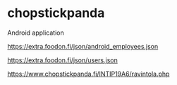 # chopstickpanda
Android application


https://extra.foodon.fi/json/android_employees.json

https://extra.foodon.fi/json/users.json


https://www.chopstickpanda.fi/INTIP19A6/ravintola.php
